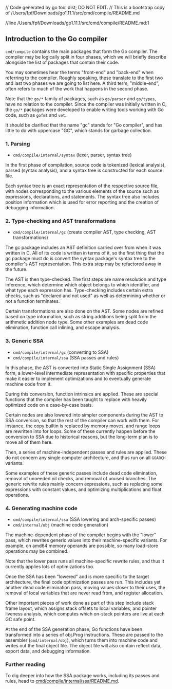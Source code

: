 // Code generated by go tool dist; DO NOT EDIT.
// This is a bootstrap copy of /Users/fpf/Downloads/go1.11.1/src/cmd/compile/README.md

//line /Users/fpf/Downloads/go1.11.1/src/cmd/compile/README.md:1
<!---
// Copyright 2018 The Go Authors. All rights reserved.
// Use of this source code is governed by a BSD-style
// license that can be found in the LICENSE file.
-->

## Introduction to the Go compiler

`cmd/compile` contains the main packages that form the Go compiler. The compiler
may be logically split in four phases, which we will briefly describe alongside
the list of packages that contain their code.

You may sometimes hear the terms "front-end" and "back-end" when referring to
the compiler. Roughly speaking, these translate to the first two and last two
phases we are going to list here. A third term, "middle-end", often refers to
much of the work that happens in the second phase.

Note that the `go/*` family of packages, such as `go/parser` and `go/types`,
have no relation to the compiler. Since the compiler was initially written in C,
the `go/*` packages were developed to enable writing tools working with Go code,
such as `gofmt` and `vet`.

It should be clarified that the name "gc" stands for "Go compiler", and has
little to do with uppercase "GC", which stands for garbage collection.

### 1. Parsing

* `cmd/compile/internal/syntax` (lexer, parser, syntax tree)

In the first phase of compilation, source code is tokenized (lexical analysis),
parsed (syntax analysis), and a syntax tree is constructed for each source
file.

Each syntax tree is an exact representation of the respective source file, with
nodes corresponding to the various elements of the source such as expressions,
declarations, and statements. The syntax tree also includes position information
which is used for error reporting and the creation of debugging information.

### 2. Type-checking and AST transformations

* `cmd/compile/internal/gc` (create compiler AST, type checking, AST transformations)

The gc package includes an AST definition carried over from when it was written
in C. All of its code is written in terms of it, so the first thing that the gc
package must do is convert the syntax package's syntax tree to the compiler's
AST representation. This extra step may be refactored away in the future.

The AST is then type-checked. The first steps are name resolution and type
inference, which determine which object belongs to which identifier, and what
type each expression has. Type-checking includes certain extra checks, such as
"declared and not used" as well as determining whether or not a function
terminates.

Certain transformations are also done on the AST. Some nodes are refined based
on type information, such as string additions being split from the arithmetic
addition node type. Some other examples are dead code elimination, function call
inlining, and escape analysis.

### 3. Generic SSA

* `cmd/compile/internal/gc` (converting to SSA)
* `cmd/compile/internal/ssa` (SSA passes and rules)


In this phase, the AST is converted into Static Single Assignment (SSA) form, a
lower-level intermediate representation with specific properties that make it
easier to implement optimizations and to eventually generate machine code from
it.

During this conversion, function intrinsics are applied. These are special
functions that the compiler has been taught to replace with heavily optimized
code on a case-by-case basis.

Certain nodes are also lowered into simpler components during the AST to SSA
conversion, so that the rest of the compiler can work with them. For instance,
the copy builtin is replaced by memory moves, and range loops are rewritten into
for loops. Some of these currently happen before the conversion to SSA due to
historical reasons, but the long-term plan is to move all of them here.

Then, a series of machine-independent passes and rules are applied. These do not
concern any single computer architecture, and thus run on all `GOARCH` variants.

Some examples of these generic passes include dead code elimination, removal of
unneeded nil checks, and removal of unused branches. The generic rewrite rules
mainly concern expressions, such as replacing some expressions with constant
values, and optimizing multiplications and float operations.

### 4. Generating machine code

* `cmd/compile/internal/ssa` (SSA lowering and arch-specific passes)
* `cmd/internal/obj` (machine code generation)

The machine-dependent phase of the compiler begins with the "lower" pass, which
rewrites generic values into their machine-specific variants. For example, on
amd64 memory operands are possible, so many load-store operations may be combined.

Note that the lower pass runs all machine-specific rewrite rules, and thus it
currently applies lots of optimizations too.

Once the SSA has been "lowered" and is more specific to the target architecture,
the final code optimization passes are run. This includes yet another dead code
elimination pass, moving values closer to their uses, the removal of local
variables that are never read from, and register allocation.

Other important pieces of work done as part of this step include stack frame
layout, which assigns stack offsets to local variables, and pointer liveness
analysis, which computes which on-stack pointers are live at each GC safe point.

At the end of the SSA generation phase, Go functions have been transformed into
a series of obj.Prog instructions. These are passed to the assembler
(`cmd/internal/obj`), which turns them into machine code and writes out the
final object file. The object file will also contain reflect data, export data,
and debugging information.

### Further reading

To dig deeper into how the SSA package works, including its passes and rules,
head to [cmd/compile/internal/ssa/README.md](internal/ssa/README.md).
